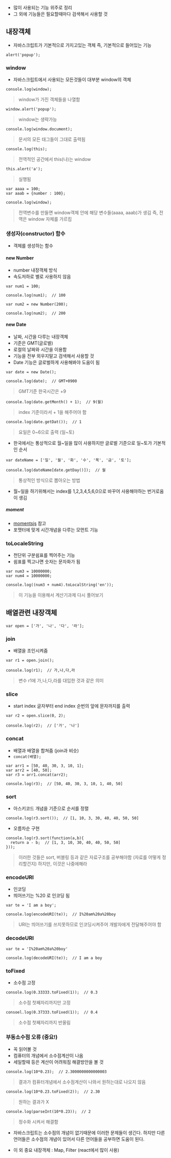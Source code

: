 - 많이 사용되는 기능 위주로 정리
- 그 외에 기능들은 필요할때마다 검색해서 사용할 것

## 내장객체
- 자바스크립트가 기본적으로 가지고있는 객체 즉, 기본적으로 들어있는 기능
```
alert('popup');
```
### window
- 자바스크립트에서 사용되는 모든것들이 대부분 window의 객체
```
console.log(window);
```
> window가 가진 객체들을 나열함
```
window.alert('popup');
```
> window는 생략가능
```
console.log(window.document);
```
> 문서의 모든 태그들이 그대로 출력됨
```
console.log(this);
```
> 전역적인 공간에서 this(나)는 window
```
this.alert('a');
```
> 실행됨
```
var aaaa = 100;
var aaab = {number : 100};

console.log(window);
```
> 전역변수를 만들면 window객체 안에 해당 변수들(aaaa, aaab)가 생김 즉, 전역은 window 자체를 가르킴

### 생성자(constructor) 함수
- 객체를 생성하는 함수

#### new Number
- number 내장객체 방식
- 속도저하로 별로 사용하지 않음
```
var num1 = 100;

console.log(num1);  // 100
```
```
var num2 = new Number(200);

console.log(num2);  // 200
```

#### new Date
- 날짜, 시간을 다루는 내장객체
- 기준은 GMT(글로벌)
- 로컬의 날짜와 시간을 이용함
- 기능을 전부 외우지말고 검색해서 사용할 것
- Date 기능은 글로벌하게 사용해봐야 도움이 됨
```
var date = new Date();
```
```
console.log(date);  // GMT+0900
```
> GMT기준 한국시간은 +9
```
console.log(date.getMonth() + 1);  // 9(월)
```
> index 기준이라서 + 1을 해주어야 함
```
console.log(date.getDat());  // 1
```
> 요일은 0~6으로 출력 (일~토)
- 한국에서는 통상적으로 월~일을 많이 사용하지만 글로벌 기준으로 일~토가 기본적인 순서
```
var dateName = ['일', '월', '화', '수', '목', '금', '토'];

console.log(dateName[date.getDay()]);  // 월
```
> 통상적인 방식으로 뽑아오는 방법
- 월~일을 하기위해서는 index를 1,2,3,4,5,6,0으로 바꾸어 사용해야하는 번거로움이 생김

##### moment
- [momentsjs](momentjs.com) 참고
- 포맷터에 맞게 시간개념을 다루는 모먼트 기능

### toLocaleString
- 천단위 구분쉼표를 찍어주는 기능
- 쉼표를 찍고나면 숫자는 문자화가 됨
```
var num3 = 10000000;
var num4 = 10000000;

console.log((num3 + num4).toLocalString('en'));
```
> 이 기능을 이용해서 계산기과제 다시 풀어보기

## 배열관련 내장객체
```
var open = ['가', '나', '다', '라'];
```
### join
- 배열을 조인시켜줌
```
var r1 = open.join();

console.log(r1);  // 가,나,다,라
```
> 변수 r1에 가,나,다,라를 대입한 것과 같은 의미

### slice
- start index 글자부터 end index 순번의 앞에 문자까지를 출력
```
var r2 = open.slice(0, 2);

console.log(r2);  // ['가', '나']
```

### concat
- 배열과 배열을 합쳐줌 (join과 비슷)
- `concat(배열);`
```
var arr1 = [50, 40, 30, 3, 10, 1];
var arr2 = [40, 50];
var r3 = arr1.concat(arr2);

console.log(r3);  // [50, 40, 30, 3, 10, 1, 40, 50]
```

### sort
- 아스키코드 개념을 기준으로 순서를 정렬
```
console.log(r3.sort());  // [1, 10, 3, 30, 40, 40, 50, 50] 
```
- 오름차순 구현
```
console.log(r3.sort(function(a,b){
  return a - b;  // [1, 3, 10, 30, 40, 40, 50, 50]
}));
```
> 이러한 것들은 sort, 버블링 등과 같은 자료구조를 공부해야함 (자료를 어떻게 정리할건지) 하지만, 이것은 나중에해라

### encodeURI
- 인코딩
- 띄어쓰기는 %20 로 인코딩 됨
```
var te = 'I am a boy';

console.log(encodeURI(te));  // I%20am%20a%20boy
```
> URI는 띄어쓰기를 쓰지못하므로 인코딩시켜주어 개발자에게 전달해주어야 함

### decodeURI
```
var te = 'I%20am%20a%20boy'

console.log(decodeURI(te));  // I am a boy
```

### toFixed
- 소수점 고정
```
console.log(0.33333.toFixed(1));  // 0.3
```
> 소수점 첫째자리까지만 고정
```
consoel.log(0.37333.toFixed(1));  // 0.4
```
> 소수점 첫째자리까지 반올림

### 부동소수점 오류 (중요!)
- 꼭 읽어볼 것
- 컴퓨터의 개념에서 소수점계산이 나옴
- 세일할때 등은 계산이 어려워짐 해결방안을 볼 것
```
console.log(10*0.23);  // 2.3000000000000003
```
> 결과가 컴퓨터개념에서 소수점계산이 나와서 원하는대로 나오지 않음
```
console.log(10*0.23.toFixed(2));  // 2.30
```
> 원하는 결과가 X
```
console.log(parseInt(10*0.23));  // 2
```
> 정수화 시켜서 해결함
- 자바스크립트는 소수점의 개념이 없기때문에 이러한 문제들이 생긴다. 하지만 다른 언어들은 소수점의 개념이 있어서 다른 언어들을 공부하면 도움이 된다.

- 이 외 중요 내장객체 : Map, Filter (react에서 많이 사용)
